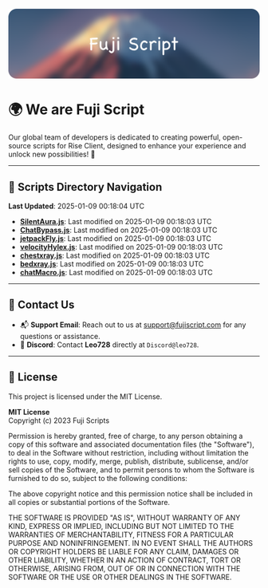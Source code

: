 ![Banner](.github/b.webp)

# 🌍 **We are Fuji Script**

Our global team of developers is dedicated to creating powerful, open-source scripts for Rise Client, designed to enhance your experience and unlock new possibilities! 🌟

---
<!-- SCRIPTS_NAVIGATION_START -->
## 📂 **Scripts Directory Navigation**

**Last Updated**: 2025-01-09 00:18:04 UTC

- **[SilentAura.js](scripts/SilentAura.js)**: Last modified on 2025-01-09 00:18:03 UTC
- **[ChatBypass.js](scripts/ChatBypass.js)**: Last modified on 2025-01-09 00:18:03 UTC
- **[jetpackFly.js](scripts/jetpackFly.js)**: Last modified on 2025-01-09 00:18:03 UTC
- **[velocityHylex.js](scripts/velocityHylex.js)**: Last modified on 2025-01-09 00:18:03 UTC
- **[chestxray.js](scripts/chestxray.js)**: Last modified on 2025-01-09 00:18:03 UTC
- **[bedxray.js](scripts/bedxray.js)**: Last modified on 2025-01-09 00:18:03 UTC
- **[chatMacro.js](scripts/chatMacro.js)**: Last modified on 2025-01-09 00:18:03 UTC

<!-- SCRIPTS_NAVIGATION_END -->

---

## 💬 **Contact Us**  
- 📬 **Support Email**: Reach out to us at [support@fujiscript.com](mailto:support@fujiscript.com) for any questions or assistance.  
- 💬 **Discord**: Contact **Leo728** directly at `Discord@leo728`.

---

## 📜 **License**

This project is licensed under the MIT License.  

**MIT License**  
Copyright (c) 2023 Fuji Scripts  

Permission is hereby granted, free of charge, to any person obtaining a copy of this software and associated documentation files (the "Software"), to deal in the Software without restriction, including without limitation the rights to use, copy, modify, merge, publish, distribute, sublicense, and/or sell copies of the Software, and to permit persons to whom the Software is furnished to do so, subject to the following conditions:  

The above copyright notice and this permission notice shall be included in all copies or substantial portions of the Software.  

THE SOFTWARE IS PROVIDED "AS IS", WITHOUT WARRANTY OF ANY KIND, EXPRESS OR IMPLIED, INCLUDING BUT NOT LIMITED TO THE WARRANTIES OF MERCHANTABILITY, FITNESS FOR A PARTICULAR PURPOSE AND NONINFRINGEMENT. IN NO EVENT SHALL THE AUTHORS OR COPYRIGHT HOLDERS BE LIABLE FOR ANY CLAIM, DAMAGES OR OTHER LIABILITY, WHETHER IN AN ACTION OF CONTRACT, TORT OR OTHERWISE, ARISING FROM, OUT OF OR IN CONNECTION WITH THE SOFTWARE OR THE USE OR OTHER DEALINGS IN THE SOFTWARE.  
